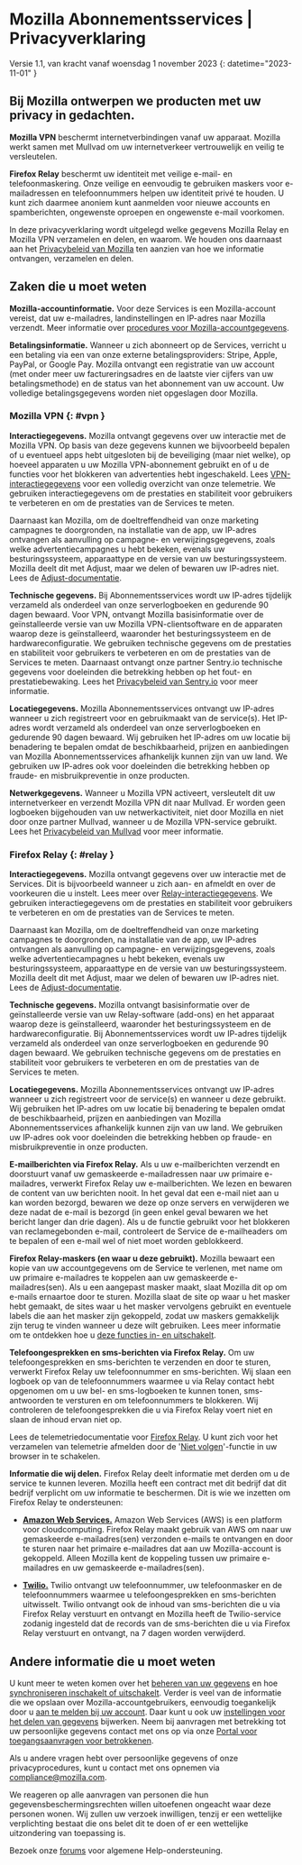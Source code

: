 # Mozilla Abonnementsservices | Privacyverklaring

Versie 1.1, van kracht vanaf woensdag 1 november 2023
{: datetime="2023-11-01" }

## Bij Mozilla ontwerpen we producten met uw privacy in gedachten.

__Mozilla VPN__ beschermt internetverbindingen vanaf uw apparaat. Mozilla werkt samen met Mullvad om uw internetverkeer vertrouwelijk en veilig te versleutelen.

__Firefox Relay__ beschermt uw identiteit met veilige e-mail- en telefoonmaskering. Onze veilige en eenvoudig te gebruiken maskers voor e-mailadressen en telefoonnummers helpen uw identiteit privé te houden. U kunt zich daarmee anoniem kunt aanmelden voor nieuwe accounts en spamberichten, ongewenste oproepen en ongewenste e-mail voorkomen.

In deze privacyverklaring wordt uitgelegd welke gegevens Mozilla Relay en Mozilla VPN verzamelen en delen, en waarom. We houden ons daarnaast aan het [Privacybeleid van Mozilla](https://www.mozilla.org/privacy/) ten aanzien van hoe we informatie ontvangen, verzamelen en delen.

## Zaken die u moet weten

__Mozilla-accountinformatie.__ Voor deze Services is een Mozilla-account vereist, dat uw e-mailadres, landinstellingen en IP-adres naar Mozilla verzendt. Meer informatie over [procedures voor Mozilla-accountgegevens](https://www.mozilla.org/privacy/mozilla-accounts/).

__Betalingsinformatie.__ Wanneer u zich abonneert op de Services, verricht u een betaling via een van onze externe betalingsproviders: Stripe, Apple, PayPal, or Google Pay. Mozilla ontvangt een registratie van uw account (met onder meer uw factureringsadres en de laatste vier cijfers van uw betalingsmethode) en de status van het abonnement van uw account. Uw volledige betalingsgegevens worden niet opgeslagen door Mozilla.

### Mozilla VPN {: #vpn }

__Interactiegegevens.__ Mozilla ontvangt gegevens over uw interactie met de Mozilla VPN. Op basis van deze gegevens kunnen we bijvoorbeeld bepalen of u eventueel apps hebt uitgesloten bij de beveiliging (maar niet welke), op hoeveel apparaten u uw Mozilla VPN-abonnement gebruikt en of u de functies voor het blokkeren van advertenties hebt ingeschakeld. Lees [VPN-interactiegegevens](https://dictionary.telemetry.mozilla.org/apps/mozilla_vpn) voor een volledig overzicht van onze telemetrie. We gebruiken interactiegegevens om de prestaties en stabiliteit voor gebruikers te verbeteren en om de prestaties van de Services te meten.

Daarnaast kan Mozilla, om de doeltreffendheid van onze marketing campagnes te doorgronden, na installatie van de app, uw IP-adres ontvangen als aanvulling op campagne- en verwijzingsgegevens, zoals welke advertentiecampagnes u hebt bekeken, evenals uw besturingssysteem, apparaattype en de versie van uw besturingssysteem. Mozilla deelt dit met Adjust, maar we delen of bewaren uw IP-adres niet. Lees de [Adjust-documentatie](https://github.com/mozilla-mobile/mozilla-vpn-client/blob/main/src/adjust/adjust.md).

__Technische gegevens.__ Bij Abonnementsservices wordt uw IP-adres tijdelijk verzameld als onderdeel van onze serverlogboeken en gedurende 90 dagen bewaard. Voor VPN, ontvangt Mozilla basisinformatie over de geïnstalleerde versie van uw Mozilla VPN-clientsoftware en de apparaten waarop deze is geïnstalleerd, waaronder het besturingssysteem en de hardwareconfiguratie. We gebruiken technische gegevens om de prestaties en stabiliteit voor gebruikers te verbeteren en om de prestaties van de Services te meten. Daarnaast ontvangt onze partner Sentry.io technische gegevens voor doeleinden die betrekking hebben op het fout- en prestatiebewaking. Lees het [Privacybeleid van Sentry.io](https://sentry.io/privacy/) voor meer informatie.

__Locatiegegevens.__ Mozilla Abonnementsservices ontvangt uw IP-adres wanneer u zich registreert voor en gebruikmaakt van de service(s). Het IP-adres wordt verzameld als onderdeel van onze serverlogboeken en gedurende 90 dagen bewaard. Wij gebruiken het IP-adres om uw locatie bij benadering te bepalen omdat de beschikbaarheid, prijzen en aanbiedingen van Mozilla Abonnementsservices afhankelijk kunnen zijn van uw land. We gebruiken uw IP-adres ook voor doeleinden die betrekking hebben op fraude- en misbruikpreventie in onze producten.

__Netwerkgegevens.__ Wanneer u Mozilla VPN activeert, versleutelt dit uw internetverkeer en verzendt Mozilla VPN dit naar Mullvad. Er worden geen logboeken bijgehouden van uw netwerkactiviteit, niet door Mozilla en niet door onze partner Mullvad, wanneer u de Mozilla VPN-service gebruikt. Lees het [Privacybeleid van Mullvad](https://mullvad.net/help/no-logging-data-policy/) voor meer informatie.

### Firefox Relay {: #relay }

__Interactiegegevens.__ Mozilla ontvangt gegevens over uw interactie met de Services. Dit is bijvoorbeeld wanneer u zich aan- en afmeldt en over de voorkeuren die u instelt. Lees meer over [Relay-interactiegegevens](https://github.com/mozilla/fx-private-relay/blob/main/METRICS.md). We gebruiken interactiegegevens om de prestaties en stabiliteit voor gebruikers te verbeteren en om de prestaties van de Services te meten.

Daarnaast kan Mozilla, om de doeltreffendheid van onze marketing campagnes te doorgronden, na installatie van de app, uw IP-adres ontvangen als aanvulling op campagne- en verwijzingsgegevens, zoals welke advertentiecampagnes u hebt bekeken, evenals uw besturingssysteem, apparaattype en de versie van uw besturingssysteem. Mozilla deelt dit met Adjust, maar we delen of bewaren uw IP-adres niet. Lees de [Adjust-documentatie](https://github.com/mozilla-mobile/mozilla-vpn-client/blob/main/src/adjust/adjust.md).

__Technische gegevens.__ Mozilla ontvangt basisinformatie over de geïnstalleerde versie van uw Relay-software (add-ons) en het apparaat waarop deze is geïnstalleerd, waaronder het besturingssysteem en de hardwareconfiguratie. Bij Abonnementsservices wordt uw IP-adres tijdelijk verzameld als onderdeel van onze serverlogboeken en gedurende 90 dagen bewaard. We gebruiken technische gegevens om de prestaties en stabiliteit voor gebruikers te verbeteren en om de prestaties van de Services te meten.

__Locatiegegevens.__ Mozilla Abonnementsservices ontvangt uw IP-adres wanneer u zich registreert voor de service(s) en wanneer u deze gebruikt. Wij gebruiken het IP-adres om uw locatie bij benadering te bepalen omdat de beschikbaarheid, prijzen en aanbiedingen van Mozilla Abonnementsservices afhankelijk kunnen zijn van uw land. We gebruiken uw IP-adres ook voor doeleinden die betrekking hebben op fraude- en misbruikpreventie in onze producten.

__E-mailberichten via Firefox Relay.__ Als u uw e-mailberichten verzendt en doorstuurt vanaf uw gemaskeerde e-mailadressen naar uw primaire e-mailadres, verwerkt Firefox Relay uw e-mailberichten. We lezen en bewaren de content van uw berichten nooit. In het geval dat een e-mail niet aan u kan worden bezorgd, bewaren we deze op onze servers en verwijderen we deze nadat de e-mail is bezorgd (in geen enkel geval bewaren we het bericht langer dan drie dagen). Als u de functie gebruikt voor het blokkeren van reclamegebonden e-mail, controleert de Service de e-mailheaders om te bepalen of een e-mail wel of niet moet worden geblokkeerd.

__Firefox Relay-maskers (en waar u deze gebruikt).__ Mozilla bewaart een kopie van uw accountgegevens om de Service te verlenen, met name om uw primaire e-mailadres te koppelen aan uw gemaskeerde e-mailadres(sen). Als u een aangepast masker maakt, slaat Mozilla dit op om e-mails ernaartoe door te sturen. Mozilla slaat de site op waar u het masker hebt gemaakt, de sites waar u het masker vervolgens gebruikt en eventuele labels die aan het masker zijn gekoppeld, zodat uw maskers gemakkelijk zijn terug te vinden wanneer u deze wilt gebruiken. Lees meer informatie om te ontdekken hoe u [deze functies in- en uitschakelt](https://relay.firefox.com/faq).

__Telefoongesprekken en sms-berichten via Firefox Relay.__ Om uw telefoongesprekken en sms-berichten te verzenden en door te sturen, verwerkt Firefox Relay uw telefoonnummer en sms-berichten. Wij slaan een logboek op van de telefoonnummers waarmee u via Relay contact hebt opgenomen om u uw bel- en sms-logboeken te kunnen tonen, sms-antwoorden te versturen en om telefoonnummers te blokkeren. Wij controleren de telefoongesprekken die u via Firefox Relay voert niet en slaan de inhoud ervan niet op.

Lees de telemetriedocumentatie voor [Firefox Relay](https://github.com/mozilla/fx-private-relay/blob/main/METRICS.md). U kunt zich voor het verzamelen van telemetrie afmelden door de '[Niet volgen](https://support.mozilla.org/kb/how-do-i-turn-do-not-track-feature)'-functie in uw browser in te schakelen.

__Informatie die wij delen.__ Firefox Relay deelt informatie met derden om u de service te kunnen leveren. Mozilla heeft een contract met dit bedrijf dat dit bedrijf verplicht om uw informatie te beschermen. Dit is wie we inzetten om Firefox Relay te ondersteunen:

* __[Amazon Web Services.](https://aws.amazon.com/privacy/)__ Amazon Web Services (AWS) is een platform voor cloudcomputing. Firefox Relay maakt gebruik van AWS om naar uw gemaskeerde e-mailadres(sen) verzonden e-mails te ontvangen en door te sturen naar het primaire e-mailadres dat aan uw Mozilla-account is gekoppeld. Alleen Mozilla kent de koppeling tussen uw primaire e-mailadres en uw gemaskeerde e-mailadres(sen).

* __[Twilio.](https://www.twilio.com/en-us/legal/privacy)__ Twilio ontvangt uw telefoonnummer, uw telefoonmasker en de telefoonnummers waarmee u telefoongesprekken en sms-berichten uitwisselt. Twilio ontvangt ook de inhoud van sms-berichten die u via Firefox Relay verstuurt en ontvangt en Mozilla heeft de Twilio-service zodanig ingesteld dat de records van de sms-berichten die u via Firefox Relay verstuurt en ontvangt, na 7 dagen worden verwijderd.

## Andere informatie die u moet weten

U kunt meer te weten komen over het [beheren van uw gegevens](https://support.mozilla.org/kb/firefox-accounts-managing-account-data) en hoe [synchroniseren inschakelt of uitschakelt](https://support.mozilla.org/kb/how-do-i-set-sync-my-computer). Verder is veel van de informatie die we opslaan over Mozilla-accountgebruikers, eenvoudig toegankelijk door u [aan te melden bij uw account](https://accounts.firefox.com/signin). Daar kunt u ook uw [instellingen voor het delen van gegevens](https://accounts.firefox.com/settings/) bijwerken. Neem bij aanvragen met betrekking tot uw persoonlijke gegevens contact met ons op via onze [Portal voor toegangsaanvragen voor betrokkenen](https://privacyportal.onetrust.com/webform/1350748f-7139-405c-8188-22740b3b5587/4ba08202-2ede-4934-a89e-f0b0870f95f0).

Als u andere vragen hebt over persoonlijke gegevens of onze privacyprocedures, kunt u contact met ons opnemen via compliance@mozilla.com.

We reageren op alle aanvragen van personen die hun gegevensbeschermingsrechten willen uitoefenen ongeacht waar deze personen wonen. Wij zullen uw verzoek inwilligen, tenzij er een wettelijke verplichting bestaat die ons belet dit te doen of er een wettelijke uitzondering van toepassing is.

Bezoek onze [forums](https://support.mozilla.org/) voor algemene Help-ondersteuning.
